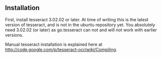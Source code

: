 
## Installation
First, install tesseract 3.02.02 or later. At time of writing this is the latest version of tesseract, and is not in the ubuntu repository yet. You absolutely need 3.02.02 (or later) as go.tesseract can not and will not work with earlier versions.

Manual tesseract installation is explained here at http://code.google.com/p/tesseract-ocr/wiki/Compiling.